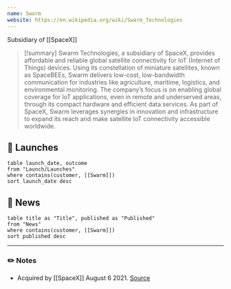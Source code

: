 ```yaml
---
name: Swarm
website: https://en.wikipedia.org/wiki/Swarm_Technologies
---
```


Subsidiary of [[SpaceX]]

>[!summary]
Swarm Technologies, a subsidiary of SpaceX, provides affordable and reliable global satellite connectivity for IoT (Internet of Things) devices. Using its constellation of miniature satellites, known as SpaceBEEs, Swarm delivers low-cost, low-bandwidth communication for industries like agriculture, maritime, logistics, and environmental monitoring. The company’s focus is on enabling global coverage for IoT applications, even in remote and underserved areas, through its compact hardware and efficient data services. As part of SpaceX, Swarm leverages synergies in innovation and infrastructure to expand its reach and make satellite IoT connectivity accessible worldwide.


## 🚀 Launches

```dataview
table launch_date, outcome
from "Launch/Launches"
where contains(customer, [[Swarm]])
sort launch_date desc
```
## 📰 News
```dataview
table title as "Title", published as "Published"
from "News"
where contains(customer, [[Swarm]])
sort published desc
```

---
### ✏️ Notes

- Acquired by [[SpaceX]] August 6 2021. [Source](https://www.satellitetoday.com/finance/2021/08/09/spacex-buys-out-satellite-iot-startup-swarm-technologies/)